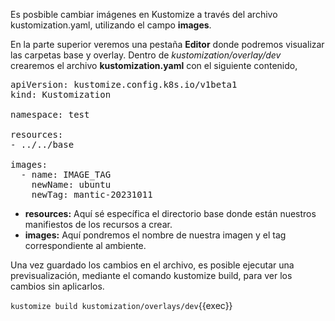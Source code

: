 
Es posbible cambiar imágenes en Kustomize a través del archivo kustomization.yaml, utilizando el campo **images**.

En la parte superior veremos una pestaña **Editor** donde podremos visualizar las carpetas base y overlay. Dentro de *kustomization/overlay/dev* crearemos el archivo **kustomization.yaml** con el siguiente contenido,

<pre class="file" data-target="clipboard">
apiVersion: kustomize.config.k8s.io/v1beta1
kind: Kustomization

namespace: test

resources:
- ../../base

images:
  - name: IMAGE_TAG
    newName: ubuntu
    newTag: mantic-20231011
</pre>

- **resources:** Aquí sé específica el directorio base donde están nuestros manifiestos de los recursos a crear.
- **images:** Aquí pondremos el nombre de nuestra imagen y el tag correspondiente al ambiente.

Una vez guardado los cambios en el archivo, es posible ejecutar una previsualización, mediante el comando kustomize build, para ver los cambios sin aplicarlos.

`kustomize build kustomization/overlays/dev`{{exec}}


